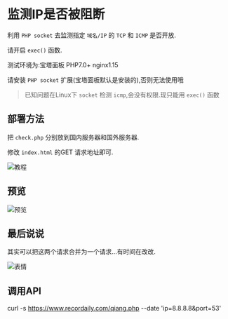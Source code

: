 # 监测IP是否被阻断

利用 `PHP socket` 去监测指定 `域名/IP` 的 `TCP` 和 `ICMP` 是否开放.

请开启 `exec()` 函数.

测试环境为:宝塔面板 PHP7.0+ nginx1.15 

请安装 `PHP socket` 扩展(宝塔面板默认是安装的),否则无法使用哦

> 已知问题在Linux下 `socket` 检测 `icmp`,会没有权限.现只能用 `exec()` 函数

## 部署方法

把 `check.php` 分别放到国内服务器和国外服务器.

修改 `index.html` 的GET 请求地址即可.

![教程](https://mjj.today/temp/1910/ec034efc07983847.png "教程")

## 预览

![预览](https://cdn.u1.huluxia.com/g3/M01/E9/0A/wKgBOV2b8heARHU7AAAvxkpyM1M813.png "预览")

## 最后说说

其实可以把这两个请求合并为一个请求...有时间在改改.

![表情](https://cdn.u1.huluxia.com/g3/M02/E9/0B/wKgBOV2b8tSAb9RdAABR3-XN9bs744.jpg "表情")

## 调用API
curl -s https://www.recordaily.com/qiang.php --date 'ip=8.8.8.8&port=53'
